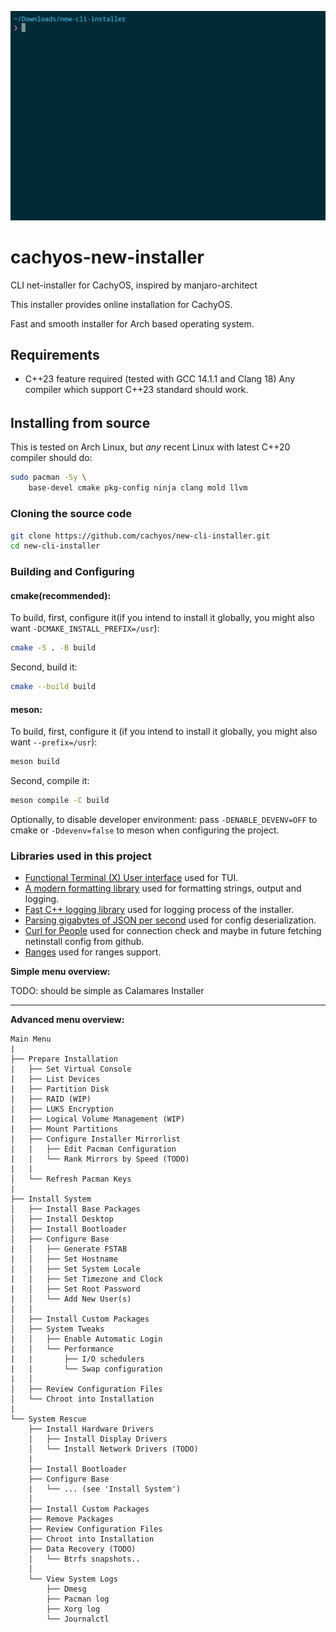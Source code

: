 <img src="./demo.gif" alt="Demo image"></img>

# cachyos-new-installer
CLI net-installer for CachyOS, inspired by manjaro-architect

This installer provides online installation for CachyOS.

Fast and smooth installer for Arch based operating system.

Requirements
------------
* C++23 feature required (tested with GCC 14.1.1 and Clang 18)
Any compiler which support C++23 standard should work.

######
## Installing from source

This is tested on Arch Linux, but *any* recent Linux with latest C++20 compiler should do:

```sh
sudo pacman -Sy \
    base-devel cmake pkg-config ninja clang mold llvm
```

### Cloning the source code
```sh
git clone https://github.com/cachyos/new-cli-installer.git
cd new-cli-installer
```

### Building and Configuring
#### cmake(recommended):
To build, first, configure it(if you intend to install it globally, you
might also want `-DCMAKE_INSTALL_PREFIX=/usr`):
```sh
cmake -S . -B build
```
Second, build it:
```sh
cmake --build build
```

#### meson:
To build, first, configure it (if you intend to install it globally, you
might also want `--prefix=/usr`):
```sh
meson build
```
Second, compile it:
```sh
meson compile -C build
```

Optionally, to disable developer environment:
pass `-DENABLE_DEVENV=OFF` to cmake or `-Ddevenv=false` to meson when configuring the project.


### Libraries used in this project

* [Functional Terminal (X) User interface](https://github.com/ArthurSonzogni/FTXUI) used for TUI.
* [A modern formatting library](https://github.com/fmtlib/fmt) used for formatting strings, output and logging.
* [Fast C++ logging library](https://github.com/gabime/spdlog) used for logging process of the installer.
* [Parsing gigabytes of JSON per second](https://github.com/simdjson/simdjson) used for config deserialization.
* [Curl for People](https://github.com/libcpr/cpr) used for connection check and maybe in future fetching netinstall config from github.
* [Ranges](https://github.com/ericniebler/range-v3) used for ranges support.


**Simple menu overview:**

TODO: should be simple as Calamares Installer

---

**Advanced menu overview:**

```
Main Menu
|
├── Prepare Installation
|   ├── Set Virtual Console
|   ├── List Devices
|   ├── Partition Disk
|   ├── RAID (WIP)
|   ├── LUKS Encryption
|   ├── Logical Volume Management (WIP)
|   ├── Mount Partitions
|   ├── Configure Installer Mirrorlist
|   |   ├── Edit Pacman Configuration
|   |   └── Rank Mirrors by Speed (TODO)
|   |
│   └── Refresh Pacman Keys
|
├── Install System
│   ├── Install Base Packages
│   ├── Install Desktop
│   ├── Install Bootloader
│   ├── Configure Base
|   │   ├── Generate FSTAB
|   │   ├── Set Hostname
|   │   ├── Set System Locale
|   │   ├── Set Timezone and Clock
|   │   ├── Set Root Password
|   │   └── Add New User(s)
|   │
│   ├── Install Custom Packages
│   ├── System Tweaks
|   │   ├── Enable Automatic Login
|   │   └── Performance
|   |       ├── I/O schedulers
|   |       └── Swap configuration
|   │
│   ├── Review Configuration Files
│   └── Chroot into Installation
|
└── System Rescue
    ├── Install Hardware Drivers
    │   ├── Install Display Drivers
    │   └── Install Network Drivers (TODO)
    |
    ├── Install Bootloader
    ├── Configure Base
    |   └── ... (see 'Install System')
    │
    ├── Install Custom Packages
    ├── Remove Packages
    ├── Review Configuration Files
    ├── Chroot into Installation
    ├── Data Recovery (TODO)
    │   └── Btrfs snapshots..
    │
    └── View System Logs
        ├── Dmesg
        ├── Pacman log
        ├── Xorg log
        └── Journalctl
```
